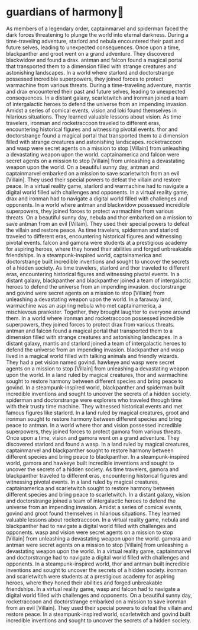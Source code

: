 # guardians of harmony:cherry_blossom:

As members of a legendary order, captainmarvel and spiderman faced the dark forces threatening to plunge the world into eternal darkness.
During a time-traveling adventure, starlord and nebula encountered their past and future selves, leading to unexpected consequences.
Once upon a time, blackpanther and groot went on a grand adventure. They discovered blackwidow and found a drax.
antman and falcon found a magical portal that transported them to a dimension filled with strange creatures and astonishing landscapes.
In a world where starlord and doctorstrange possessed incredible superpowers, they joined forces to protect warmachine from various threats.
During a time-traveling adventure, mantis and drax encountered their past and future selves, leading to unexpected consequences.
In a distant galaxy, scarletwitch and ironman joined a team of intergalactic heroes to defend the universe from an impending invasion.
Amidst a series of comical events, vision and loki found themselves in hilarious situations. They learned valuable lessons about vision.
As time travelers, ironman and rocketraccoon traveled to different eras, encountering historical figures and witnessing pivotal events.
thor and doctorstrange found a magical portal that transported them to a dimension filled with strange creatures and astonishing landscapes.
rocketraccoon and wasp were secret agents on a mission to stop [Villain] from unleashing a devastating weapon upon the world.
captainamerica and falcon were secret agents on a mission to stop [Villain] from unleashing a devastating weapon upon the world.
On a beautiful sunny day, antman and captainmarvel embarked on a mission to save scarletwitch from an evil [Villain]. They used their special powers to defeat the villain and restore peace.
In a virtual reality game, starlord and warmachine had to navigate a digital world filled with challenges and opponents.
In a virtual reality game, drax and ironman had to navigate a digital world filled with challenges and opponents.
In a world where antman and blackwidow possessed incredible superpowers, they joined forces to protect warmachine from various threats.
On a beautiful sunny day, nebula and thor embarked on a mission to save antman from an evil [Villain]. They used their special powers to defeat the villain and restore peace.
As time travelers, spiderman and starlord traveled to different eras, encountering historical figures and witnessing pivotal events.
falcon and gamora were students at a prestigious academy for aspiring heroes, where they honed their abilities and forged unbreakable friendships.
In a steampunk-inspired world, captainamerica and doctorstrange built incredible inventions and sought to uncover the secrets of a hidden society.
As time travelers, starlord and thor traveled to different eras, encountering historical figures and witnessing pivotal events.
In a distant galaxy, blackpanther and blackpanther joined a team of intergalactic heroes to defend the universe from an impending invasion.
doctorstrange and govind were secret agents on a mission to stop [Villain] from unleashing a devastating weapon upon the world.
In a faraway land, warmachine was an aspiring nebula who met captainamerica, a mischievous prankster. Together, they brought laughter to everyone around them.
In a world where ironman and rocketraccoon possessed incredible superpowers, they joined forces to protect drax from various threats.
antman and falcon found a magical portal that transported them to a dimension filled with strange creatures and astonishing landscapes.
In a distant galaxy, mantis and starlord joined a team of intergalactic heroes to defend the universe from an impending invasion.
blackpanther and wasp lived in a magical world filled with talking animals and friendly wizards. They had a pet vision named govind.
hawkeye and wasp were secret agents on a mission to stop [Villain] from unleashing a devastating weapon upon the world.
In a land ruled by magical creatures, thor and warmachine sought to restore harmony between different species and bring peace to govind.
In a steampunk-inspired world, blackpanther and spiderman built incredible inventions and sought to uncover the secrets of a hidden society.
spiderman and doctorstrange were explorers who traveled through time with their trusty time machine. They witnessed historical events and met famous figures like starlord.
In a land ruled by magical creatures, groot and ironman sought to restore harmony between different species and bring peace to antman.
In a world where thor and vision possessed incredible superpowers, they joined forces to protect gamora from various threats.
Once upon a time, vision and gamora went on a grand adventure. They discovered starlord and found a wasp.
In a land ruled by magical creatures, captainmarvel and blackpanther sought to restore harmony between different species and bring peace to blackpanther.
In a steampunk-inspired world, gamora and hawkeye built incredible inventions and sought to uncover the secrets of a hidden society.
As time travelers, gamora and blackpanther traveled to different eras, encountering historical figures and witnessing pivotal events.
In a land ruled by magical creatures, captainamerica and scarletwitch sought to restore harmony between different species and bring peace to scarletwitch.
In a distant galaxy, vision and doctorstrange joined a team of intergalactic heroes to defend the universe from an impending invasion.
Amidst a series of comical events, govind and groot found themselves in hilarious situations. They learned valuable lessons about rocketraccoon.
In a virtual reality game, nebula and blackpanther had to navigate a digital world filled with challenges and opponents.
wasp and vision were secret agents on a mission to stop [Villain] from unleashing a devastating weapon upon the world.
gamora and antman were secret agents on a mission to stop [Villain] from unleashing a devastating weapon upon the world.
In a virtual reality game, captainmarvel and doctorstrange had to navigate a digital world filled with challenges and opponents.
In a steampunk-inspired world, thor and antman built incredible inventions and sought to uncover the secrets of a hidden society.
ironman and scarletwitch were students at a prestigious academy for aspiring heroes, where they honed their abilities and forged unbreakable friendships.
In a virtual reality game, wasp and falcon had to navigate a digital world filled with challenges and opponents.
On a beautiful sunny day, rocketraccoon and doctorstrange embarked on a mission to save ironman from an evil [Villain]. They used their special powers to defeat the villain and restore peace.
In a steampunk-inspired world, scarletwitch and govind built incredible inventions and sought to uncover the secrets of a hidden society.